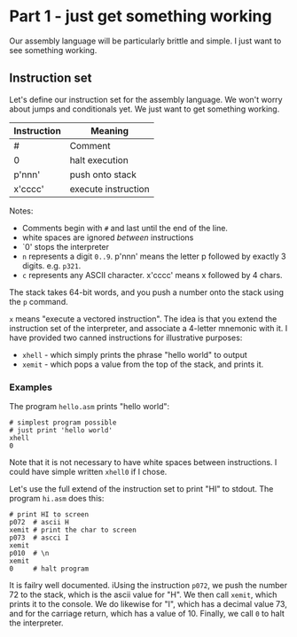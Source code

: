 # Part 1 - just get something working

Our assembly language will be particularly brittle and simple. I just want to see something working.


## Instruction set

Let's define our instruction set for the assembly language. We won't worry about jumps and conditionals yet. We just want to get something working.

| Instruction | Meaning                   |
| ----------- | ------------------------- |
| #           | Comment                   |
| 0           | halt execution            |
| p'nnn'      | push <nnn> onto stack     |
| x'cccc'     | execute instruction <nnn> |

Notes: 
* Comments begin with `#` and last until the end of the line.
* white spaces are ignored *between* instructions
* `0' stops the interpreter
* `n` represents a digit `0..9`. p'nnn' means the letter p followed by exactly 3 digits. e.g. `p321`.
* `c` represents any ASCII character. x'cccc' means x followed by 4 chars.

The stack takes 64-bit words, and you push a number onto the stack using the `p` command.

`x` means "execute a vectored instruction". The idea is that you extend the instruction set of the interpreter, and associate a 4-letter mnemonic with it. I have provided two canned instructions for illustrative purposes:
* `xhell` - which simply prints the phrase "hello world" to output
* `xemit` - which pops a value from the top of the stack, and prints it.

### Examples

The program `hello.asm` prints "hello world":
```
# simplest program possible
# just print 'hello world'
xhell
0
```

Note that it is not necessary to have white spaces between instructions. I could have simple written `xhell0` if I chose. 

Let's use the full extend of the instruction set to print "HI" to stdout. The program `hi.asm` does this:
```
# print HI to screen
p072  # ascii H
xemit # print the char to screen
p073  # ascci I
xemit
p010  # \n
xemit
0     # halt program
```

It is failry well documented. iUsing the instruction `p072`, we push the number 72 to the stack, which is the ascii value for "H". We then call `xemit`, which prints it to the console. We do likewise for "I", which has a decimal value 73, and for the carriage return, which has a value of 10. Finally, we call `0` to halt the interpreter.

